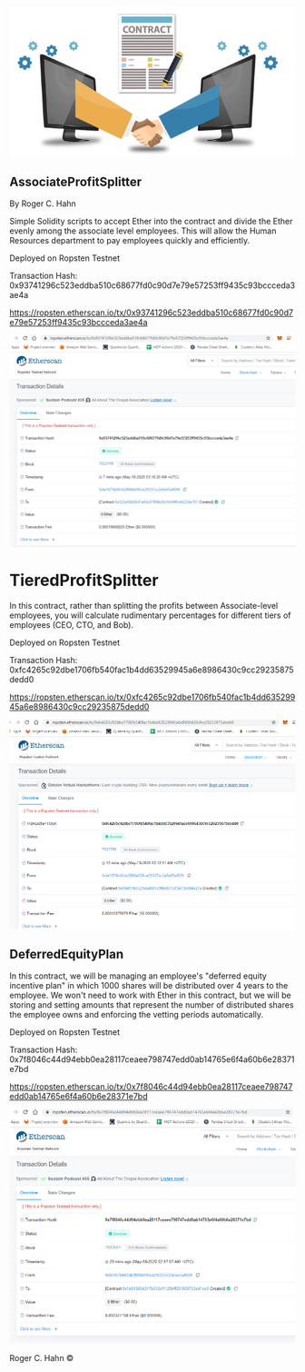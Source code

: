 ![image](smartcontract.PNG)

## AssociateProfitSplitter
By Roger C. Hahn

Simple Solidity scripts to accept Ether into the contract and divide the Ether evenly among the associate level employees. This will allow the Human Resources department to pay employees quickly and efficiently.

Deployed on Ropsten Testnet

Transaction Hash:
0x93741296c523eddba510c68677fd0c90d7e79e57253ff9435c93bccceda3ae4a

https://ropsten.etherscan.io/tx/0x93741296c523eddba510c68677fd0c90d7e79e57253ff9435c93bccceda3ae4a

![image](associate.PNG)




# TieredProfitSplitter
In this contract, rather than splitting the profits between Associate-level employees, you will calculate rudimentary percentages for different tiers of employees (CEO, CTO, and Bob).

Deployed on Ropsten Testnet

Transaction Hash:
0xfc4265c92dbe1706fb540fac1b4dd63529945a6e8986430c9cc29235875dedd0 

https://ropsten.etherscan.io/tx/0xfc4265c92dbe1706fb540fac1b4dd63529945a6e8986430c9cc29235875dedd0

![image](tiered.PNG)




## DeferredEquityPlan

In this contract, we will be managing an employee's "deferred equity incentive plan" in which 1000 shares will be distributed over 4 years to the employee. We won't need to work with Ether in this contract, but we will be storing and setting amounts that represent the number of distributed shares the employee owns and enforcing the vetting periods automatically.

Deployed on Ropsten Testnet

Transaction Hash:
0x7f8046c44d94ebb0ea28117ceaee798747edd0ab14765e6f4a60b6e28371e7bd

https://ropsten.etherscan.io/tx/0x7f8046c44d94ebb0ea28117ceaee798747edd0ab14765e6f4a60b6e28371e7bd

![image](deferred.PNG)

Roger C. Hahn ©

